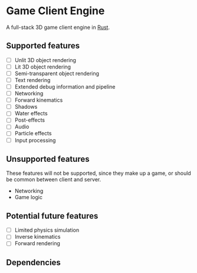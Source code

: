 # **Ga**me **Cl**ient **En**gine

A full-stack 3D game client engine in [Rust](https://www.rust-lang.org).

## Supported features

- [ ] Unlit 3D object rendering
- [ ] Lit 3D object rendering
- [ ] Semi-transparent object rendering
- [ ] Text rendering
- [ ] Extended debug information and pipeline
- [ ] Networking
- [ ] Forward kinematics
- [ ] Shadows
- [ ] Water effects
- [ ] Post-effects
- [ ] Audio
- [ ] Particle effects
- [ ] Input processing

## Unsupported features

These features will not be supported, since they make up a game, or should be common between client and server.

- Networking
- Game logic

## Potential future features

- [ ] Limited physics simulation
- [ ] Inverse kinematics
- [ ] Forward rendering

## Dependencies
